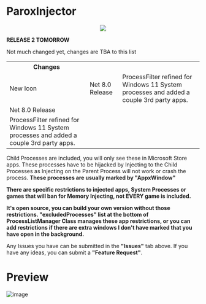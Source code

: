# ParoxInjector
<div align="center">
  <img src="https://cdn.discordapp.com/attachments/883362583132909678/1374937407811751936/ParoxIcon.png?ex=682fddbf&is=682e8c3f&hm=e3cb3badc1c771cf2052c353cba3d2b0a94b72e6094833ff24a906cb589e1a3e&">
</div>

**RELEASE 2 TOMORROW**

Not much changed yet, changes are TBA to this list 

<table>
  <tr>
    <th>Changes</th>
  </tr>
  <tr>
    <td>New Icon</td>
    <td>Net 8.0 Release</td>
    <td>ProcessFilter refined for Windows 11 System processes and added a couple 3rd party apps.</td>
  </tr>
  <tr>
    <td>Net 8.0 Release</td>
  </tr>
  <tr>
   <td>ProcessFilter refined for Windows 11 System processes and added a couple 3rd party apps.</td>
  </tr>
</table>

Child Processes are included, you will only see these in Microsoft Store apps. These processes have to be hijacked by Injecting to the Child Processes as Injecting on the Parent Process will not work or crash the process. **These processes are usually marked by "AppxWindow"**

**There are specific restrictions to injected apps, System Processes or games that will ban for Memory Injecting, not EVERY game is included.**

**It's open source, you can build your own version without those restrictions. "excludedProcesses" list at the bottom of ProcessListManager Class manages these app restrictions, or you can add restrictions if there are extra windows I don't have marked that you have open in the background.**

Any Issues you have can be submitted in the **"Issues"** tab above. If you have any ideas, you can submit a **"Feature Request"**.
# Preview
![image](https://github.com/user-attachments/assets/4ff3e441-6e02-4fb2-8b28-c11c098732d7)
